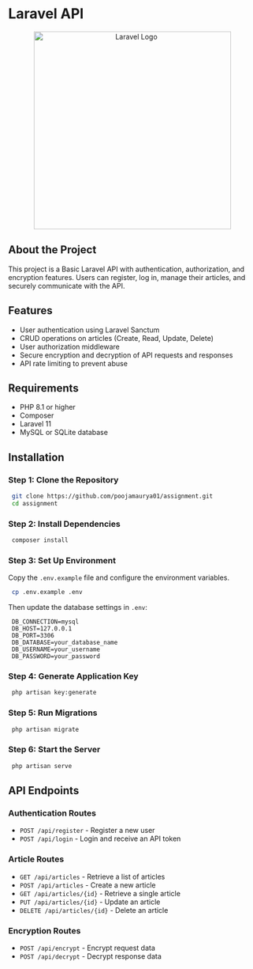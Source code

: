 # Laravel API

<p align="center">
<a href="https://laravel.com" target="_blank"><img src="https://raw.githubusercontent.com/laravel/art/master/logo-lockup/5%20SVG/2%20CMYK/1%20Full%20Color/laravel-logolockup-cmyk-red.svg" width="400" alt="Laravel Logo"></a>
</p>

## About the Project

This project is a Basic Laravel API with authentication, authorization, and encryption features. Users can register, log in, manage their articles, and securely communicate with the API.

## Features

-   User authentication using Laravel Sanctum
-   CRUD operations on articles (Create, Read, Update, Delete)
-   User authorization middleware
-   Secure encryption and decryption of API requests and responses
-   API rate limiting to prevent abuse

## Requirements

-   PHP 8.1 or higher
-   Composer
-   Laravel 11
-   MySQL or SQLite database

## Installation

### Step 1: Clone the Repository

```sh
 git clone https://github.com/poojamaurya01/assignment.git
 cd assignment
```

### Step 2: Install Dependencies

```sh
 composer install
```

### Step 3: Set Up Environment

Copy the `.env.example` file and configure the environment variables.

```sh
 cp .env.example .env
```

Then update the database settings in `.env`:

```env
 DB_CONNECTION=mysql
 DB_HOST=127.0.0.1
 DB_PORT=3306
 DB_DATABASE=your_database_name
 DB_USERNAME=your_username
 DB_PASSWORD=your_password
```

### Step 4: Generate Application Key

```sh
 php artisan key:generate
```

### Step 5: Run Migrations

```sh
 php artisan migrate
```

### Step 6: Start the Server

```sh
 php artisan serve
```

## API Endpoints

### Authentication Routes

-   `POST /api/register` - Register a new user
-   `POST /api/login` - Login and receive an API token

### Article Routes

-   `GET /api/articles` - Retrieve a list of articles
-   `POST /api/articles` - Create a new article
-   `GET /api/articles/{id}` - Retrieve a single article
-   `PUT /api/articles/{id}` - Update an article
-   `DELETE /api/articles/{id}` - Delete an article

### Encryption Routes

-   `POST /api/encrypt` - Encrypt request data
-   `POST /api/decrypt` - Decrypt response data
